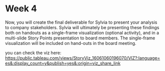 # Week 4

Now, you will create the final deliverable for Sylvia to present your analysis to company stakeholders. Sylvia will ultimately be presenting these findings both on handouts as a single-frame visualization (optional activity), and in a multi-slide Story Points presentation to board members. The single-frame visualization will be included on hand-outs in
the board meeting.  

you can check the viz here: https://public.tableau.com/views/StoryViz_16061060196070/VIZ?:language=es&:display_count=y&publish=yes&:origin=viz_share_link
